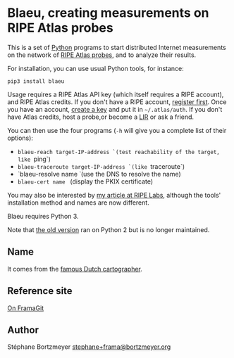 Blaeu, creating measurements on RIPE Atlas probes
=================================================

This is a set of [Python](https://www.python.org/) programs to start distributed Internet measurements on the network of [RIPE Atlas probes](https://atlas.ripe.net/), and to analyze their results.

For installation, you can use usual Python tools, for instance:

```
pip3 install blaeu
```

Usage requires a RIPE Atlas API key (which itself requires a RIPE account), and RIPE Atlas credits. If you don't have a RIPE account, [register first](https://access.ripe.net/). Once you have an account, [create a key](https://atlas.ripe.net/keys/) and put it in `~/.atlas/auth`. If you don't have Atlas credits, host a probe,or become a [LIR](https://www.ripe.net/manage-ips-and-asns/resource-management/faq/independent-resources/phase-three/what-is-a-local-internet-registry-lir) or ask a friend.

You can then use the four programs (`-h` will give you a complete list of their options):

* `blaeu-reach target-IP-address ̀ (test reachability of the target, like `ping`)
* `blaeu-traceroute target-IP-address ̀ (like `traceroute`)
* `blaeu-resolve name ̀ (use the DNS to resolve the name)
* `blaeu-cert name ` (display the PKIX certificate)

You may also be interested by [my article at RIPE Labs](https://labs.ripe.net/Members/stephane_bortzmeyer/using-ripe-atlas-to-debug-network-connectivity-problems), although the tools' installation method and names are now different.

Blaeu requires Python 3.

Note that [the old version](https://github.com/RIPE-Atlas-Community/ripe-atlas-community-contrib) ran on Python 2 but is no longer maintained.

Name
----

It comes from the [famous Dutch cartographer](https://en.wikipedia.org/wiki/Willem_Blaeu).

Reference site
--------------

[On FramaGit](https://framagit.org/bortzmeyer/blaeu)

Author
------

Stéphane Bortzmeyer <stephane+frama@bortzmeyer.org>

